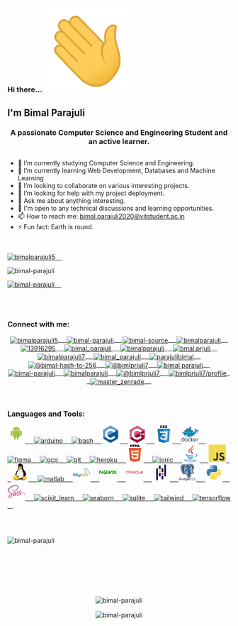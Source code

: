 ### Hi there... <img src="https://github.com/bimal-parajuli/bimal-parajuli/blob/main/assets/wave.gif" width="200px">

## I'm Bimal Parajuli

<h3 align="center" >A passionate Computer Science and Engineering Student and an active learner.</h3>

## 
- 🔭 I’m currently studying Computer Science and Engineering.
- 🌱 I’m currently learning Web Development, Databases and Machine Learning
- 👯 I’m looking to collaborate on various interesting projects.
- 🤔 I’m looking for help with my project deployment.
- 💬 Ask me about anything interesting.
- 💬 I'm open to any technical discussions and learning opportunities.
- 📫 How to reach me: bimal.parajuli2020@vitstudent.ac.in
- ⚡ Fun fact: Earth is round.

<center>

  <br />
<!--   <h1 align="center">Hi 👋, I'm Bimal Parajuli</h1>
 -->

<!--   Twitter Follow -->
 <p align="left"> 
   <a href="https://twitter.com/bimalparajuli5" target="blank">
     <img src="https://img.shields.io/twitter/follow/bimalparajuli5?logo=twitter&style=for-the-badge" alt="bimalparajuli5" /> &nbsp; &nbsp; 
   </a> 
  </p>
  <!-- github profile view counter -->
 <p align="left"> 
   <img src="https://komarev.com/ghpvc/?username=bimal-parajuli&label=Profile%20views&color=0e75b6&style=flat" alt="bimal-parajuli" /> &nbsp; &nbsp; 
  </p>
<!--   <br /> -->
  
<!-- vercel trophies -->
<p align="left"> 
  <a href="https://github.com/ryo-ma/github-profile-trophy">
    <img src="https://github-profile-trophy.vercel.app/?username=bimal-parajuli" alt="bimal-parajuli" /> &nbsp; &nbsp; 
  </a> 
 </p>

  <br />


<br />

<!-- Links to profiles:: -->
<h3 align="left">Connect with me:</h3>

<!-- twitter -->
<a href="https://twitter.com/bimalparajuli5" target="blank">
    <img align="center" src="https://raw.githubusercontent.com/rahuldkjain/github-profile-readme-generator/master/src/images/icons/Social/twitter.svg" alt="bimalparajuli5" height="30" width="40" /> &nbsp; &nbsp; 
</a>

<!-- linkedin -->
<a href="https://linkedin.com/in/bimal-parajuli" target="blank">
    <img align="center" src="https://raw.githubusercontent.com/rahuldkjain/github-profile-readme-generator/master/src/images/icons/Social/linked-in-alt.svg" alt="bimal-parajuli" height="30" width="40" /> &nbsp; &nbsp; 
</a>

<!-- Codepen.io -->
<a href="https://codepen.io/bimal-source" target="blank">
    <img align="center" src="https://raw.githubusercontent.com/rahuldkjain/github-profile-readme-generator/master/src/images/icons/Social/codepen.svg" alt="bimal-source" height="30" width="40" /> &nbsp; &nbsp; 
</a>

<!-- dev.to -->
<a href="https://dev.to/bimalparajuli" target="blank">
    <img align="center" src="https://raw.githubusercontent.com/rahuldkjain/github-profile-readme-generator/master/src/images/icons/Social/devto.svg" alt="bimalparajuli" height="30" width="40" /> &nbsp; &nbsp; 
</a>

<!-- The all godly Stack Overflow -->
<a href="https://stackoverflow.com/users/13916295" target="blank">
    <img align="center" src="https://raw.githubusercontent.com/rahuldkjain/github-profile-readme-generator/master/src/images/icons/Social/stack-overflow.svg" alt="13916295" height="30" width="40" /> &nbsp; &nbsp; 
</a>

<!-- Codesandbox -->
<a href="https://codesandbox.com/bimal_parajuli" target="blank">
    <img align="center" src="https://raw.githubusercontent.com/rahuldkjain/github-profile-readme-generator/master/src/images/icons/Social/codesandbox.svg" alt="bimal_parajuli" height="30" width="40" /> &nbsp; &nbsp; 
</a>

<!-- Kaggle -->
<a href="https://kaggle.com/bimalparajuli" target="blank">
    <img align="center" src="https://raw.githubusercontent.com/rahuldkjain/github-profile-readme-generator/master/src/images/icons/Social/kaggle.svg" alt="bimalparajuli" height="30" width="40" /> &nbsp; &nbsp; 
</a>

<!-- Facebook -->
<a href="https://fb.com/bmal.prjuli" target="blank">
    <img align="center" src="https://raw.githubusercontent.com/rahuldkjain/github-profile-readme-generator/master/src/images/icons/Social/facebook.svg" alt="bmal.prjuli" height="30" width="40" /> &nbsp; &nbsp; 
</a>
<!-- The all poisonous Instagram. I have no tiktok. lol. I'm Super big bren now. -->
<a href="https://instagram.com/bimalparajuli7" target="blank">
    <img align="center" src="https://raw.githubusercontent.com/rahuldkjain/github-profile-readme-generator/master/src/images/icons/Social/instagram.svg" alt="bimalparajuli7" height="30" width="40" /> &nbsp; &nbsp; 
</a>

<!-- dribbble.io -->
<a href="https://dribbble.com/bimal_parajuli" target="blank">
    <img align="center" src="https://raw.githubusercontent.com/rahuldkjain/github-profile-readme-generator/master/src/images/icons/Social/dribbble.svg" alt="bimal_parajuli" height="30" width="40" /> &nbsp; &nbsp; 
</a>

<!-- behance -->
<a href="https://www.behance.net/parajulibimal" target="blank">
    <img align="center" src="https://raw.githubusercontent.com/rahuldkjain/github-profile-readme-generator/master/src/images/icons/Social/behance.svg" alt="parajulibimal" height="30" width="40" /> &nbsp; &nbsp; 
</a>

<!-- hashnode -->
<a href="https://hashnode.com/@bimal-hash-to-256" target="blank">
    <img align="center" src="https://raw.githubusercontent.com/rahuldkjain/github-profile-readme-generator/master/src/images/icons/Social/hashnode.svg" alt="@bimal-hash-to-256" height="30" width="40" /> &nbsp; &nbsp; 
</a>

<!-- medium, why isnt this free... :( -->
<a href="https://medium.com/@bimlprjuli7" target="blank">
    <img align="center" src="https://raw.githubusercontent.com/rahuldkjain/github-profile-readme-generator/master/src/images/icons/Social/medium.svg" alt="@bimlprjuli7" height="30" width="40" /> &nbsp; &nbsp; 
</a>

<!-- Youtube -->
<a href="https://www.youtube.com/c/bimal parajuli" target="blank">
    <img align="center" src="https://raw.githubusercontent.com/rahuldkjain/github-profile-readme-generator/master/src/images/icons/Social/youtube.svg" alt="bimal parajuli" height="30" width="40" /> &nbsp; &nbsp; 
</a>

<!-- Codechef -->
<a href="https://www.codechef.com/users/bimal-parajuli" target="blank">
    <img align="center" src="https://cdn.jsdelivr.net/npm/simple-icons@3.1.0/icons/codechef.svg" alt="bimal-parajuli" height="30" width="40" /> &nbsp; &nbsp; 
</a>

<!-- Hackerrank -->
<a href="https://www.hackerrank.com/bimalparajuli" target="blank">
    <img align="center" src="https://raw.githubusercontent.com/rahuldkjain/github-profile-readme-generator/master/src/images/icons/Social/hackerrank.svg" alt="bimalparajuli" height="30" width="40" /> &nbsp; &nbsp; 
</a>

<!-- Hackerearth -->
<a href="https://www.hackerearth.com/@bimlprjuli7" target="blank">
    <img align="center" src="https://raw.githubusercontent.com/rahuldkjain/github-profile-readme-generator/master/src/images/icons/Social/hackerearth.svg" alt="@bimlprjuli7" height="30" width="40" /> &nbsp; &nbsp; 
</a>

<!-- GFG -->
<a href="https://auth.geeksforgeeks.org/user/bimlprjuli7/profile" target="blank">
    <img align="center" src="https://raw.githubusercontent.com/rahuldkjain/github-profile-readme-generator/master/src/images/icons/Social/geeks-for-geeks.svg" alt="bimlprjuli7/profile" height="30" width="40" /> &nbsp; &nbsp; 
</a>

<!-- Topcoder... idk why I signed int to this -->
<a href="https://www.topcoder.com/members/master_zenrade" target="blank">
    <img align="center" src="https://raw.githubusercontent.com/rahuldkjain/github-profile-readme-generator/master/src/images/icons/Social/topcoder.svg" alt="master_zenrade" height="30" width="40" /> &nbsp; &nbsp; 
</a>

</p>

<br />

<h3 align="left">Languages and Tools:</h3>
<!-- Icons for toolings:: -->
<p align="left"> 
<a href="https://developer.android.com" target="_blank" rel="noreferrer"> 
    <img src="https://raw.githubusercontent.com/devicons/devicon/master/icons/android/android-original-wordmark.svg" alt="android" width="40" height="40"/> &nbsp; &nbsp;  
</a>

<a href="https://www.arduino.cc/" target="_blank" rel="noreferrer"> 
    <img src="https://cdn.worldvectorlogo.com/logos/arduino-1.svg" alt="arduino" width="40" height="40"/> &nbsp; &nbsp;  
</a> 
<a href="https://www.gnu.org/software/bash/" target="_blank" rel="noreferrer"> 
    <img src="https://www.vectorlogo.zone/logos/gnu_bash/gnu_bash-icon.svg" alt="bash" width="40" height="40"/> &nbsp; &nbsp;  
</a> 

<a href="https://www.cprogramming.com/" target="_blank" rel="noreferrer"> 
    <img src="https://raw.githubusercontent.com/devicons/devicon/master/icons/c/c-original.svg" alt="c" width="40" height="40"/> &nbsp; &nbsp;  
</a> 

<a href="https://www.w3schools.com/cpp/" target="_blank" rel="noreferrer"> 
    <img src="https://raw.githubusercontent.com/devicons/devicon/master/icons/cplusplus/cplusplus-original.svg" alt="cplusplus" width="40" height="40"/> &nbsp; &nbsp;  
</a> 

<a href="https://www.w3schools.com/css/" target="_blank" rel="noreferrer"> 
    <img src="https://raw.githubusercontent.com/devicons/devicon/master/icons/css3/css3-original-wordmark.svg" alt="css3" width="40" height="40"/> &nbsp; &nbsp;  
</a> 

<a href="https://www.docker.com/" target="_blank" rel="noreferrer"> 
    <img src="https://raw.githubusercontent.com/devicons/devicon/master/icons/docker/docker-original-wordmark.svg" alt="docker" width="40" height="40"/> &nbsp; &nbsp;  
</a> 

<a href="https://www.figma.com/" target="_blank" rel="noreferrer"> 
    <img src="https://www.vectorlogo.zone/logos/figma/figma-icon.svg" alt="figma" width="40" height="40"/> &nbsp; &nbsp;  
</a> 

<a href="https://cloud.google.com" target="_blank" rel="noreferrer"> 
    <img src="https://www.vectorlogo.zone/logos/google_cloud/google_cloud-icon.svg" alt="gcp" width="40" height="40"/> &nbsp; &nbsp;  
</a> 

<a href="https://git-scm.com/" target="_blank" rel="noreferrer"> 
    <img src="https://www.vectorlogo.zone/logos/git-scm/git-scm-icon.svg" alt="git" width="40" height="40"/> &nbsp; &nbsp;  
</a> 

<a href="https://heroku.com" target="_blank" rel="noreferrer"> 
    <img src="https://www.vectorlogo.zone/logos/heroku/heroku-icon.svg" alt="heroku" width="40" height="40"/> &nbsp; &nbsp;  
</a> 

<a href="https://www.w3.org/html/" target="_blank" rel="noreferrer"> 
    <img src="https://raw.githubusercontent.com/devicons/devicon/master/icons/html5/html5-original-wordmark.svg" alt="html5" width="40" height="40"/> &nbsp; &nbsp;  
</a> 

<a href="https://ionicframework.com" target="_blank" rel="noreferrer"> 
    <img src="https://upload.wikimedia.org/wikipedia/commons/d/d1/Ionic_Logo.svg" alt="ionic" width="40" height="40"/> &nbsp; &nbsp;  
</a> 

<a href="https://www.java.com" target="_blank" rel="noreferrer"> 
    <img src="https://raw.githubusercontent.com/devicons/devicon/master/icons/java/java-original.svg" alt="java" width="40" height="40"/> &nbsp; &nbsp;  
</a> 

<a href="https://developer.mozilla.org/en-US/docs/Web/JavaScript" target="_blank" rel="noreferrer"> 
    <img src="https://raw.githubusercontent.com/devicons/devicon/master/icons/javascript/javascript-original.svg" alt="javascript" width="40" height="40"/> &nbsp; &nbsp;  
</a> 

<a href="https://www.linux.org/" target="_blank" rel="noreferrer"> 
    <img src="https://raw.githubusercontent.com/devicons/devicon/master/icons/linux/linux-original.svg" alt="linux" width="40" height="40"/> &nbsp; &nbsp;  
</a> 

<a href="https://www.mathworks.com/" target="_blank" rel="noreferrer"> 
    <img src="https://upload.wikimedia.org/wikipedia/commons/2/21/Matlab_Logo.png" alt="matlab" width="40" height="40"/> &nbsp; &nbsp;  
</a> 

<a href="https://www.mysql.com/" target="_blank" rel="noreferrer"> 
    <img src="https://raw.githubusercontent.com/devicons/devicon/master/icons/mysql/mysql-original-wordmark.svg" alt="mysql" width="40" height="40"/> &nbsp; &nbsp;  
</a> 

<a href="https://www.nginx.com" target="_blank" rel="noreferrer"> 
    <img src="https://raw.githubusercontent.com/devicons/devicon/master/icons/nginx/nginx-original.svg" alt="nginx" width="40" height="40"/> &nbsp; &nbsp;  
</a> 

<a href="https://www.oracle.com/" target="_blank" rel="noreferrer"> 
    <img src="https://raw.githubusercontent.com/devicons/devicon/master/icons/oracle/oracle-original.svg" alt="oracle" width="40" height="40"/> &nbsp; &nbsp;  
</a> 

<a href="https://pandas.pydata.org/" target="_blank" rel="noreferrer"> 
    <img src="https://raw.githubusercontent.com/devicons/devicon/2ae2a900d2f041da66e950e4d48052658d850630/icons/pandas/pandas-original.svg" alt="pandas" width="40" height="40"/> &nbsp; &nbsp;  
</a> 

<a href="https://www.postgresql.org" target="_blank" rel="noreferrer"> 
    <img src="https://raw.githubusercontent.com/devicons/devicon/master/icons/postgresql/postgresql-original-wordmark.svg" alt="postgresql" width="40" height="40"/> &nbsp; &nbsp;  
</a> 

<a href="https://www.python.org" target="_blank" rel="noreferrer"> 
    <img src="https://raw.githubusercontent.com/devicons/devicon/master/icons/python/python-original.svg" alt="python" width="40" height="40"/> &nbsp; &nbsp;  
</a> 

<a href="https://sass-lang.com" target="_blank" rel="noreferrer"> 
    <img src="https://raw.githubusercontent.com/devicons/devicon/master/icons/sass/sass-original.svg" alt="sass" width="40" height="40"/> &nbsp; &nbsp;  
</a> 

<a href="https://scikit-learn.org/" target="_blank" rel="noreferrer"> 
    <img src="https://upload.wikimedia.org/wikipedia/commons/0/05/Scikit_learn_logo_small.svg" alt="scikit_learn" width="40" height="40"/> &nbsp; &nbsp;  
</a> 

<a href="https://seaborn.pydata.org/" target="_blank" rel="noreferrer"> 
    <img src="https://seaborn.pydata.org/_images/logo-mark-lightbg.svg" alt="seaborn" width="40" height="40"/> &nbsp; &nbsp;  
</a> 

<a href="https://www.sqlite.org/" target="_blank" rel="noreferrer"> 
    <img src="https://www.vectorlogo.zone/logos/sqlite/sqlite-icon.svg" alt="sqlite" width="40" height="40"/> &nbsp; &nbsp;  
</a> 

<a href="https://tailwindcss.com/" target="_blank" rel="noreferrer"> 
    <img src="https://www.vectorlogo.zone/logos/tailwindcss/tailwindcss-icon.svg" alt="tailwind" width="40" height="40"/> &nbsp; &nbsp;  
</a> 

<a href="https://www.tensorflow.org" target="_blank" rel="noreferrer"> 
    <img src="https://www.vectorlogo.zone/logos/tensorflow/tensorflow-icon.svg" alt="tensorflow" width="40" height="40"/> &nbsp; &nbsp;  
</a> 
</p>
<br />

<br />

<p style="display:block;">
<img align="left" src="https://github-readme-stats.vercel.app/api/top-langs?username=bimal-parajuli&show_icons=true&locale=en&layout=compact" alt="bimal-parajuli" />
</p>

<br />
<br />
<br />
<br />
<br />
<br />
<br />

<p style="display:block;">
    <img align="center" src="https://github-readme-stats.vercel.app/api?username=bimal-parajuli&show_icons=true&locale=en" alt="bimal-parajuli" />
</p>


<p style="display:block;">
    <img align="center" src="https://github-readme-streak-stats.herokuapp.com/?user=bimal-parajuli&" alt="bimal-parajuli" />
</p>


